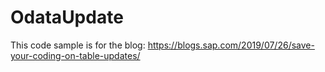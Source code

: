 # OdataUpdate

This code sample is for the blog:  https://blogs.sap.com/2019/07/26/save-your-coding-on-table-updates/
